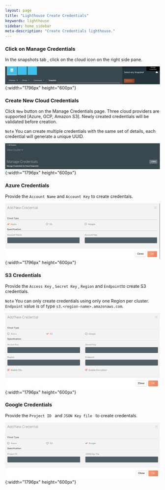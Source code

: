 ```yaml
---
layout: page
title: "Lighthouse Create Credentials"
keywords: lighthouse
sidebar: home_sidebar
meta-description: "Create Credentials lighthouse."
---
```


### Click on Manage Credentials

In the snapshots tab , click on the cloud icon on the right side pane. 

![Lighthouse snapshot tab](/images/lighthouse-new-manage-credentials-1.png){:width="1796px" height="600px"}

### Create New Cloud Credentials

Click `New` button on the Manage Credentials page. Three cloud providers are supported [Azure, GCP, Amazon S3].
Newly created credentials will be validated before creation.

`Note` You can create multiple credentials with the same set of details, each credential will generate a unique UUID.

![Lighthouse new credentials](/images/lighthouse-new-create-new-credentials-1.png){:width="1796px" height="600px"}


### Azure Credentials

Provide the `Account Name` and `Account Key` to create credentals.

![Lighthouse group snapshot](/images/lighthouse-new-azure-credentials.png){:width="1796px" height="600px"}

### S3 Credentials

Provide the `Access Key` ,  `Secret Key` , `Region` and `Endpoint`to create S3 credentials.

`Note` You can only create credentials using only one Region per cluster.
`Endpoint` value is of type `s3.<region-name>.amazonaws.com`.

![Lighthouse group snapshot](/images/lighthouse-new-s3-credentials.png){:width="1796px" height="600px"}

### Google Credentials

Provide the `Project ID ` and `JSON Key file ` to create credentals.

![Lighthouse group snapshot](/images/lighthouse-new-google-credentials.png){:width="1796px" height="600px"}
